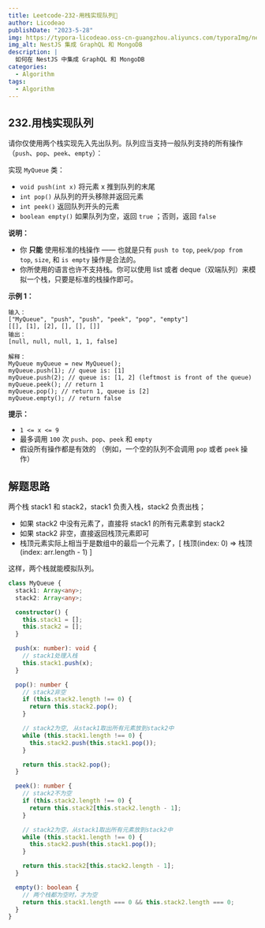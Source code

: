 ```yaml
---
title: Leetcode-232-用栈实现队列📌
author: Licodeao
publishDate: "2023-5-28"
img: https://typora-licodeao.oss-cn-guangzhou.aliyuncs.com/typoraImg/nestjs-graphql-mongodb.webp
img_alt: NestJS 集成 GraphQL 和 MongoDB
description: |
  如何在 NestJS 中集成 GraphQL 和 MongoDB
categories:
  - Algorithm
tags:
  - Algorithm
---
```


## 232.用栈实现队列

请你仅使用两个栈实现先入先出队列。队列应当支持一般队列支持的所有操作（`push`、`pop`、`peek`、`empty`）：

实现 `MyQueue` 类：

- `void push(int x)` 将元素 x 推到队列的末尾
- `int pop()` 从队列的开头移除并返回元素
- `int peek()` 返回队列开头的元素
- `boolean empty()` 如果队列为空，返回 `true` ；否则，返回 `false`

**说明：**

- 你 **只能** 使用标准的栈操作 —— 也就是只有 `push to top`, `peek/pop from top`, `size`, 和 `is empty` 操作是合法的。
- 你所使用的语言也许不支持栈。你可以使用 list 或者 deque（双端队列）来模拟一个栈，只要是标准的栈操作即可。

**示例 1：**

```
输入：
["MyQueue", "push", "push", "peek", "pop", "empty"]
[[], [1], [2], [], [], []]
输出：
[null, null, null, 1, 1, false]

解释：
MyQueue myQueue = new MyQueue();
myQueue.push(1); // queue is: [1]
myQueue.push(2); // queue is: [1, 2] (leftmost is front of the queue)
myQueue.peek(); // return 1
myQueue.pop(); // return 1, queue is [2]
myQueue.empty(); // return false
```

**提示：**

- `1 <= x <= 9`
- 最多调用 `100` 次 `push`、`pop`、`peek` 和 `empty`
- 假设所有操作都是有效的 （例如，一个空的队列不会调用 `pop` 或者 `peek` 操作）

## 解题思路

两个栈 stack1 和 stack2，stack1 负责入栈，stack2 负责出栈；

- 如果 stack2 中没有元素了，直接将 stack1 的所有元素拿到 stack2
- 如果 stack2 非空，直接返回栈顶元素即可
- 栈顶元素实际上相当于是数组中的最后一个元素了，[ 栈顶(index: 0) => 栈顶(index: arr.length - 1) ]

这样，两个栈就能模拟队列。

```typescript
class MyQueue {
  stack1: Array<any>;
  stack2: Array<any>;

  constructor() {
    this.stack1 = [];
    this.stack2 = [];
  }

  push(x: number): void {
    // stack1处理入栈
    this.stack1.push(x);
  }

  pop(): number {
    // stack2非空
    if (this.stack2.length !== 0) {
      return this.stack2.pop();
    }

    // stack2为空, 从stack1取出所有元素放到stack2中
    while (this.stack1.length !== 0) {
      this.stack2.push(this.stack1.pop());
    }

    return this.stack2.pop();
  }

  peek(): number {
    // stack2不为空
    if (this.stack2.length !== 0) {
      return this.stack2[this.stack2.length - 1];
    }

    // stack2为空，从stack1取出所有元素放到stack2中
    while (this.stack1.length !== 0) {
      this.stack2.push(this.stack1.pop());
    }

    return this.stack2[this.stack2.length - 1];
  }

  empty(): boolean {
    // 两个栈都为空时，才为空
    return this.stack1.length === 0 && this.stack2.length === 0;
  }
}
```
